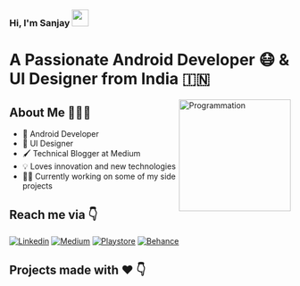 ### Hi, I'm Sanjay <img src="https://raw.githubusercontent.com/iampavangandhi/iampavangandhi/master/gifs/Hi.gif" width="30px">

# A Passionate Android Developer :mask: & UI Designer from India 🇮🇳 
<img align="right" src="https://i.giphy.com/media/LmNwrBhejkK9EFP504/200w.webp" alt="Programmation" width="200" />

## About Me 🤷🏻‍♂️

* 📱 Android Developer
* 🌈 UI Designer
* 🖌 Technical Blogger at Medium
* 💡 Loves innovation and new technologies
* :man_technologist: Currently working on some of my side projects

## 
## Reach me via 👇

[![Linkedin](https://img.shields.io/badge/LinkedIn-blue.svg?style=for-the-badge&logo=linkedin)](https://www.linkedin.com/in/sanjayk15/)
[![Medium](https://img.shields.io/badge/Medium-black.svg?style=for-the-badge&logo=medium)](https://medium.com/@sanjay15k)
[![Playstore](https://img.shields.io/badge/Play%20Store-pink.svg?style=for-the-badge&logo=Google)](https://play.google.com/store/apps/developer?id=SanjayK)
[![Behance](https://img.shields.io/badge/Behance-green.svg?style=for-the-badge&logo=behance)](https://www.behance.net/sanjay15k)


## Projects made with ❤️ 👇

